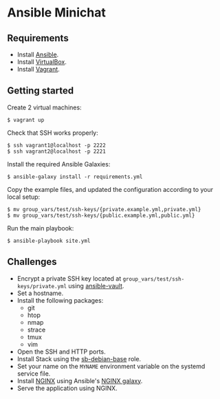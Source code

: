 # Ansible Minichat

## Requirements

- Install [Ansible](http://docs.ansible.com/ansible/latest/intro_installation.html).
- Install [VirtualBox](https://www.virtualbox.org/wiki/Downloads).
- Install [Vagrant](https://www.vagrantup.com/docs/installation).

## Getting started
Create 2 virtual machines:

```
$ vagrant up
```

Check that SSH works properly:

```
$ ssh vagrant1@localhost -p 2222
$ ssh vagrant2@localhost -p 2221
```

Install the required Ansible Galaxies:

```
$ ansible-galaxy install -r requirements.yml
```

Copy the example files, and updated the configuration according to your local
setup:

```
$ mv group_vars/test/ssh-keys/{private.example.yml,private.yml}
$ mv group_vars/test/ssh-keys/{public.example.yml,public.yml}
```

Run the main playbook:

```
$ ansible-playbook site.yml
```

## Challenges

- Encrypt a private SSH key located at `group_vars/test/ssh-keys/private.yml`
  using [ansible-vault][vault].
- Set a hostname.
- Install the following packages:
  - git
  - htop
  - nmap
  - strace
  - tmux
  - vim
- Open the SSH and HTTP ports.
- Install Stack using the [sb-debian-base][sb-debian-base] role.
- Set your name on the `MYNAME` environment variable on the systemd service file.
- Install [NGINX][nginx] using Ansible's [NGINX galaxy][nginx-galaxy].
- Serve the application using NGINX.

[nginx]: https://nginx.org/en
[nginx-galaxy]: https://galaxy.ansible.com/jdauphant/nginx
[sb-debian-base]: https://github.com/stackbuilders/sb-debian-base
[vault]: http://docs.ansible.com/ansible/latest/playbooks_vault.html
